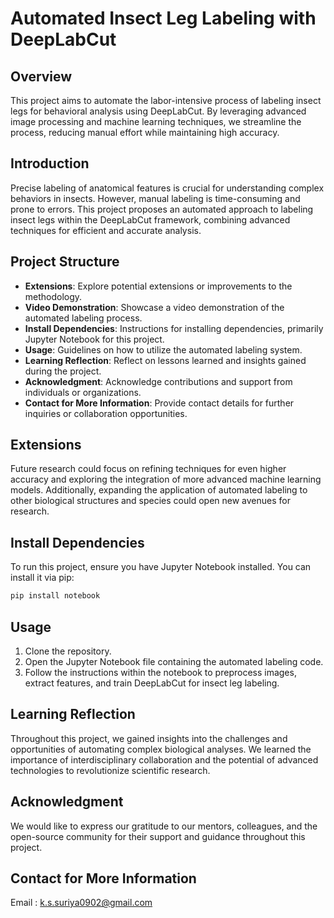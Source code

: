 # Automated Insect Leg Labeling with DeepLabCut

## Overview
This project aims to automate the labor-intensive process of labeling insect legs for behavioral analysis using DeepLabCut. By leveraging advanced image processing and machine learning techniques, we streamline the process, reducing manual effort while maintaining high accuracy.

## Introduction
Precise labeling of anatomical features is crucial for understanding complex behaviors in insects. However, manual labeling is time-consuming and prone to errors. This project proposes an automated approach to labeling insect legs within the DeepLabCut framework, combining advanced techniques for efficient and accurate analysis.

## Project Structure
- **Extensions**: Explore potential extensions or improvements to the methodology.
- **Video Demonstration**: Showcase a video demonstration of the automated labeling process.
- **Install Dependencies**: Instructions for installing dependencies, primarily Jupyter Notebook for this project.
- **Usage**: Guidelines on how to utilize the automated labeling system.
- **Learning Reflection**: Reflect on lessons learned and insights gained during the project.
- **Acknowledgment**: Acknowledge contributions and support from individuals or organizations.
- **Contact for More Information**: Provide contact details for further inquiries or collaboration opportunities.

## Extensions
Future research could focus on refining techniques for even higher accuracy and exploring the integration of more advanced machine learning models. Additionally, expanding the application of automated labeling to other biological structures and species could open new avenues for research.


## Install Dependencies
To run this project, ensure you have Jupyter Notebook installed. You can install it via pip:
```bash
pip install notebook
```
## Usage
1. Clone the repository.
2. Open the Jupyter Notebook file containing the automated labeling code.
3. Follow the instructions within the notebook to preprocess images, extract features, and train DeepLabCut for insect leg labeling.

## Learning Reflection
Throughout this project, we gained insights into the challenges and opportunities of automating complex biological analyses. We learned the importance of interdisciplinary collaboration and the potential of advanced technologies to revolutionize scientific research.

## Acknowledgment
We would like to express our gratitude to our mentors, colleagues, and the open-source community for their support and guidance throughout this project.

## Contact for More Information

Email : k.s.suriya0902@gmail.com


